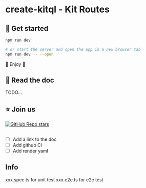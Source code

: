 # create-kitql - Kit Routes

## 🚀 Get started

```bash
npm run dev

# or start the server and open the app in a new browser tab
npm run dev -- --open
```

🎉 Enjoy 🎉

## 📖 Read the doc

TODO...

<!-- DATABASE_URL -->

## ⭐️ Join us

[![GitHub Repo stars](https://img.shields.io/github/stars/jycouet/kitql?logo=github&label=KitQL&color=#4ACC31)](https://github.com/jycouet/kitql)

##

- [ ] Add a link to the doc
- [ ] Add github CI
- [ ] Add render yaml

## Info

xxx.spec.ts for unit test
xxx.e2e.ts for e2e test
